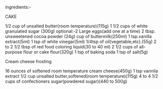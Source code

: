 ingredients:-

CAKE

1/2 cup of unsalted butter(room temperature)(115g)
1 1/2 cups of white granulated sugar (300g)
optional:-2 Large eggs(add one at a time)
2 tbsp. unsweetened cocoa powder  (24g)
cup of buttermilk(250ml)
1 tsp.vanilla extract(5ml)
1 tsp of white vinegar(5ml)
1/4tsp of oil(vegetable,etc).(55g)
2 to 2 1/2 tbsp of red food coloring liquid(30 to 40 ml)
2 1/2 cups of all-purpose flour or cake flour(320g)
1 tsp of baking soda
1 tsp of salt(5g)

Cream cheese frosting

16 ounces of softened room temperature cream cheese(450g)
1 tsp vannila extract
1/2 cup unsalted butter,softened(room temperature)(115g)
4 to 4 1/2 cups of confectioners sugar(powdered sugar)(440 to 500g)